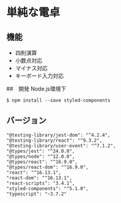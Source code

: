 # 単純な電卓

## 機能
- 四則演算
- 小数点対応
- マイナス対応
- キーボード入力対応

##　開発
Node.js環境下
```
$ npm install --save styled-components
```

## バージョン
```
"@testing-library/jest-dom": "^4.2.4",
"@testing-library/react": "^9.3.2",
"@testing-library/user-event": "^7.1.2",
"@types/jest": "^24.0.0",
"@types/node": "^12.0.0",
"@types/react": "^16.9.0",
"@types/react-dom": "^16.9.0",
"react": "^16.13.1",
"react-dom": "^16.13.1",
"react-scripts": "3.4.1",
"styled-components": "^5.1.0",
"typescript": "~3.7.2"
```